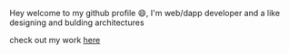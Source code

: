 Hey welcome to my github profile 😄, I'm web/dapp developer and a like designing and bulding architectures

check out my work [here](https://www.loque18.com)


